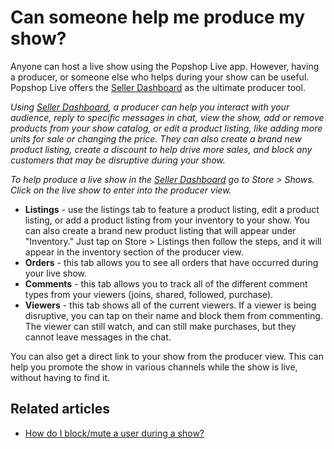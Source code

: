 # Can someone help me produce my show?

Anyone can host a live show using the Popshop Live app. However, having a producer, or someone else who helps during your show can be useful. Popshop Live offers the [Seller Dashboard](https://dashboard.popshop.live/) as the ultimate producer tool.

_Using_ [_Seller Dashboard_](https://dashboard.popshop.live/)_, a producer can help you interact with your audience, reply to specific messages in chat, view the show, add or remove products from your show catalog, or edit a product listing, like adding more units for sale or changing the price. They can also create a brand new product listing, create a discount to help drive more sales, and block any customers that may be disruptive during your show._

_To help produce a live show in the_ [_Seller Dashboard_](https://dashboard.popshop.live/) _go to Store > Shows. Click on the live show to enter into the producer view._

* **Listings** - use the listings tab to feature a product listing, edit a product listing, or add a product listing from your inventory to your show. You can also create a brand new product listing that will appear under "Inventory." Just tap on Store > Listings then follow the steps, and it will appear in the inventory section of the producer view.
* **Orders** - this tab allows you to see all orders that have occurred during your live show.
* **Comments** - this tab allows you to track all of the different comment types from your viewers (joins, shared, followed, purchase).
* **Viewers** - this tab shows all of the current viewers. If a viewer is being disruptive, you can tap on their name and block them from commenting. The viewer can still watch, and can still make purchases, but they cannot leave messages in the chat.

You can also get a direct link to your show from the producer view. This can help you promote the show in various channels while the show is live, without having to find it.

## Related articles

* [How do I block/mute a user during a show?](https://jamble.gitbook.io/popshop-live/hosting-and-after-your-show/how-do-i-block-mute-a-user-during-a-show)
